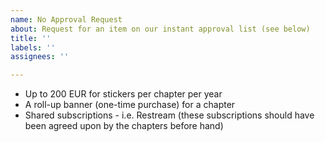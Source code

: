 ```yaml
---
name: No Approval Request
about: Request for an item on our instant approval list (see below)
title: ''
labels: ''
assignees: ''

---
```


* Up to 200 EUR for stickers per chapter per year
* A roll-up banner (one-time purchase) for a chapter
* Shared subscriptions - i.e. Restream (these subscriptions should have been agreed upon by the chapters before hand)
